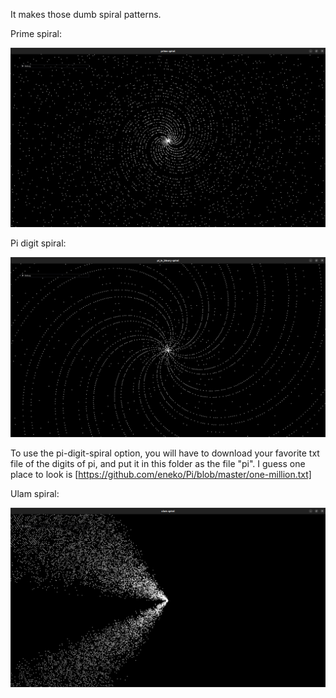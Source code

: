 It makes those dumb spiral patterns.

Prime spiral:

![prime spiral](prime-spiral.png)

Pi digit spiral:

![pi spiral](pi-spiral.png)

To use the pi-digit-spiral option, you will have to download your favorite txt file of the digits of pi, and put it in this folder as the file "pi".  I guess one place to look is [https://github.com/eneko/Pi/blob/master/one-million.txt]

Ulam spiral:

![ulam spiral](ulam-spiral.png)
